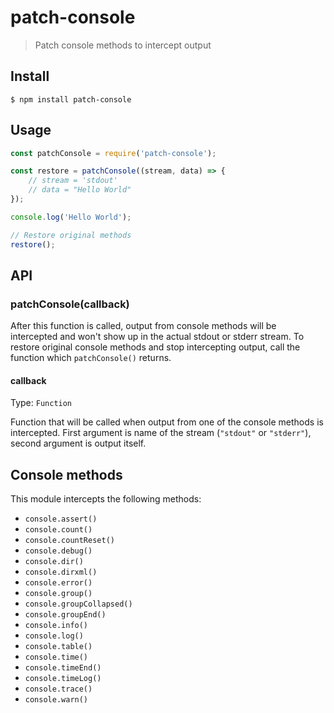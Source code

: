 # patch-console

> Patch console methods to intercept output

## Install

```
$ npm install patch-console
```

## Usage

```js
const patchConsole = require('patch-console');

const restore = patchConsole((stream, data) => {
	// stream = 'stdout'
	// data = "Hello World"
});

console.log('Hello World');

// Restore original methods
restore();
```

## API

### patchConsole(callback)

After this function is called, output from console methods will be intercepted and won't show up in the actual stdout or stderr stream.
To restore original console methods and stop intercepting output, call the function which `patchConsole()` returns.

#### callback

Type: `Function`

Function that will be called when output from one of the console methods is intercepted.
First argument is name of the stream (`"stdout"` or `"stderr"`), second argument is output itself.

## Console methods

This module intercepts the following methods:

- `console.assert()`
- `console.count()`
- `console.countReset()`
- `console.debug()`
- `console.dir()`
- `console.dirxml()`
- `console.error()`
- `console.group()`
- `console.groupCollapsed()`
- `console.groupEnd()`
- `console.info()`
- `console.log()`
- `console.table()`
- `console.time()`
- `console.timeEnd()`
- `console.timeLog()`
- `console.trace()`
- `console.warn()`
